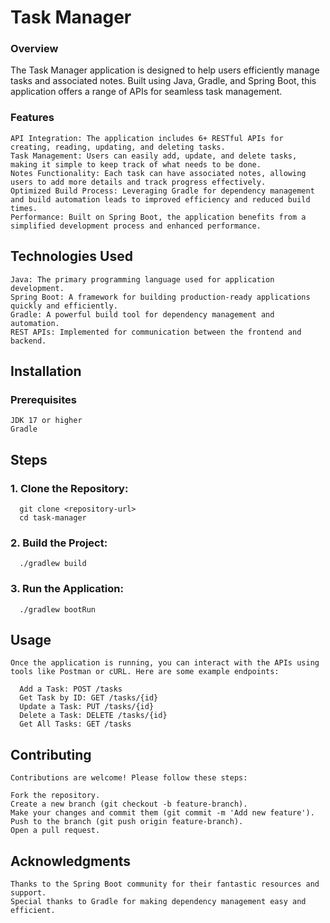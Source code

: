 # Task Manager

### Overview

The Task Manager application is designed to help users efficiently manage tasks and associated notes. Built using Java, Gradle, and Spring Boot, this application offers a range of APIs for seamless task management.
### Features

    API Integration: The application includes 6+ RESTful APIs for creating, reading, updating, and deleting tasks.
    Task Management: Users can easily add, update, and delete tasks, making it simple to keep track of what needs to be done.
    Notes Functionality: Each task can have associated notes, allowing users to add more details and track progress effectively.
    Optimized Build Process: Leveraging Gradle for dependency management and build automation leads to improved efficiency and reduced build times.
    Performance: Built on Spring Boot, the application benefits from a simplified development process and enhanced performance.

## Technologies Used

    Java: The primary programming language used for application development.
    Spring Boot: A framework for building production-ready applications quickly and efficiently.
    Gradle: A powerful build tool for dependency management and automation.
    REST APIs: Implemented for communication between the frontend and backend.

## Installation
### Prerequisites
    JDK 17 or higher
    Gradle

## Steps

   ### 1. Clone the Repository:
      git clone <repository-url>
      cd task-manager

   ### 2. Build the Project:
      ./gradlew build

   ### 3. Run the Application:
      ./gradlew bootRun
      
## Usage

    Once the application is running, you can interact with the APIs using tools like Postman or cURL. Here are some example endpoints:

      Add a Task: POST /tasks
      Get Task by ID: GET /tasks/{id}
      Update a Task: PUT /tasks/{id}
      Delete a Task: DELETE /tasks/{id}
      Get All Tasks: GET /tasks

## Contributing 
    Contributions are welcome! Please follow these steps:
  
    Fork the repository.
    Create a new branch (git checkout -b feature-branch).
    Make your changes and commit them (git commit -m 'Add new feature').
    Push to the branch (git push origin feature-branch).
    Open a pull request.

## Acknowledgments

    Thanks to the Spring Boot community for their fantastic resources and support.
    Special thanks to Gradle for making dependency management easy and efficient.
